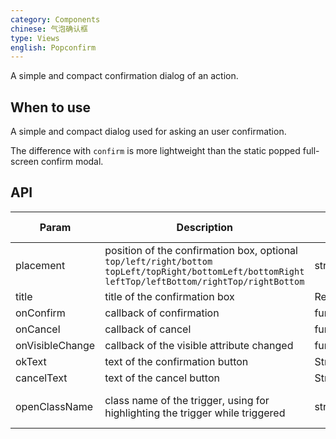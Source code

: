 ```yaml
---
category: Components
chinese: 气泡确认框
type: Views
english: Popconfirm
---
```


A simple and compact confirmation dialog of an action.

## When to use

A simple and compact dialog used for asking an user confirmation.

The difference with `confirm` is more lightweight than the static popped full-screen confirm modal.

## API

| Param     | Description   | Type     | Default value       |
|-----------|------------------------------------------|---------------|--------|
| placement | position of the confirmation box, optional `top/left/right/bottom` `topLeft/topRight/bottomLeft/bottomRight` `leftTop/leftBottom/rightTop/rightBottom` | string        | top    |
| title     | title of the confirmation box                             | React.Element | none     |
| onConfirm | callback of confirmation                           | function      | none     |
| onCancel  | callback of cancel                           | function      | none     |
| onVisibleChange | callback of the visible attribute changed            | function(visible) | none     |
| okText    | text of the confirmation button                              | String        | Confirm   |
| cancelText| text of the cancel button                              | String        | Cancel   |
| openClassName | class name of the trigger, using for highlighting the trigger while triggered | string | ant-popover-open |
